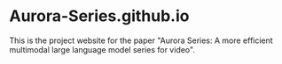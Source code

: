 # Aurora-Series.github.io
This is the project website for the paper "Aurora Series: A more efficient multimodal large language model series for video".
